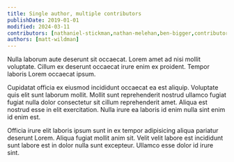 ```yaml
---
title: Single author, multiple contributors
publishDate: 2019-01-01
modified: 2024-03-11
contributors: [nathaniel-stickman,nathan-melehan,ben-bigger,contributor1,contributor2,tlasso,contributor3,contributor4,contributor5,contributor6,contributor7,matt-wildman]
authors: [matt-wildman]
---
```


Nulla laborum aute deserunt sit occaecat. Lorem amet ad nisi mollit voluptate. Cillum ex deserunt occaecat irure enim ex proident. Tempor laboris Lorem occaecat ipsum.

Cupidatat officia ex eiusmod incididunt occaecat ea est aliquip. Voluptate quis elit sunt laborum mollit. Mollit sunt reprehenderit nostrud ullamco fugiat fugiat nulla dolor consectetur sit cillum reprehenderit amet. Aliqua est nostrud esse in elit exercitation. Nulla irure ea laboris id enim nulla sint enim id enim est.

Officia irure elit laboris ipsum sunt in ex tempor adipisicing aliqua pariatur deserunt Lorem. Aliqua fugiat mollit anim sit. Velit velit labore est incididunt sunt labore est in dolor nulla sunt excepteur. Ullamco esse dolor id irure sint.
